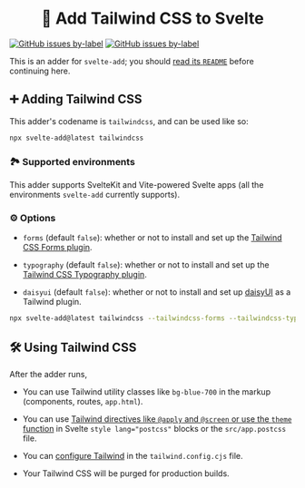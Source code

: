 <h1 align="center">💨 Add Tailwind CSS to Svelte</h1>

[![GitHub issues by-label](https://img.shields.io/github/issues/svelte-add/svelte-add/confirmed%20bug?color=%23DC2626)](https://github.com/svelte-add/svelte-add/issues?q=is%3Aopen+is%3Aissue+label%3A%22confirmed+bug%22)
[![GitHub issues by-label](https://img.shields.io/github/issues/svelte-add/svelte-add/support%20question?color=%23FACC15)](https://github.com/svelte-add/svelte-add/issues?q=is%3Aopen+is%3Aissue+label%3A%22support+question%22)

This is an adder for `svelte-add`; you should [read its `README`](https://github.com/svelte-add/svelte-add#readme) before continuing here.

## ➕ Adding Tailwind CSS

This adder's codename is `tailwindcss`, and can be used like so:

```sh
npx svelte-add@latest tailwindcss
```

### 🏞 Supported environments

This adder supports SvelteKit and Vite-powered Svelte apps (all the environments `svelte-add` currently supports).

### ⚙️ Options

- `forms` (default `false`): whether or not to install and set up the [Tailwind CSS Forms plugin](https://github.com/tailwindlabs/tailwindcss-forms).

- `typography` (default `false`): whether or not to install and set up the [Tailwind CSS Typography plugin](https://github.com/tailwindlabs/tailwindcss-typography).

- `daisyui` (default `false`): whether or not to install and set up [daisyUI](https://github.com/saadeghi/daisyui) as a Tailwind plugin.

```sh
npx svelte-add@latest tailwindcss --tailwindcss-forms --tailwindcss-typography --tailwindcss-daisyui
```

## 🛠 Using Tailwind CSS

After the adder runs,

- You can use Tailwind utility classes like `bg-blue-700` in the markup (components, routes, `app.html`).

- You can use [Tailwind directives like `@apply` and `@screen` or use the `theme` function](https://tailwindcss.com/docs/functions-and-directives) in Svelte `style lang="postcss"` blocks or the `src/app.postcss` file.

- You can [configure Tailwind](https://tailwindcss.com/docs/configuration) in the `tailwind.config.cjs` file.

- Your Tailwind CSS will be purged for production builds.
